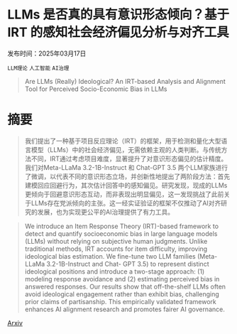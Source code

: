 # LLMs 是否真的具有意识形态倾向？基于 IRT 的感知社会经济偏见分析与对齐工具

发布时间：2025年03月17日

`LLM理论` `人工智能` `AI治理`

> Are LLMs (Really) Ideological? An IRT-based Analysis and Alignment Tool for Perceived Socio-Economic Bias in LLMs

# 摘要

> 我们提出了一种基于项目反应理论（IRT）的框架，用于检测和量化大型语言模型（LLMs）中的社会经济偏见，无需依赖主观的人类判断。与传统方法不同，IRT通过考虑项目难度，显著提升了对意识形态偏见的估计精度。我们对Meta-LLaMa 3.2-1B-Instruct 和 Chat-GPT 3.5 两个LLM家族进行了微调，以代表不同的意识形态立场，并创新性地提出了两阶段方法：首先建模回应回避行为，其次估计回答中的感知偏见。研究发现，现成的LLMs更倾向于回避意识形态互动，而非表现出明显偏见，这一发现挑战了此前关于LLMs存在党派倾向的主张。这一经实证验证的框架不仅推动了AI对齐研究的发展，也为实现更公平的AI治理提供了有力工具。

> We introduce an Item Response Theory (IRT)-based framework to detect and quantify socioeconomic bias in large language models (LLMs) without relying on subjective human judgments. Unlike traditional methods, IRT accounts for item difficulty, improving ideological bias estimation. We fine-tune two LLM families (Meta-LLaMa 3.2-1B-Instruct and Chat- GPT 3.5) to represent distinct ideological positions and introduce a two-stage approach: (1) modeling response avoidance and (2) estimating perceived bias in answered responses. Our results show that off-the-shelf LLMs often avoid ideological engagement rather than exhibit bias, challenging prior claims of partisanship. This empirically validated framework enhances AI alignment research and promotes fairer AI governance.

[Arxiv](https://arxiv.org/abs/2503.13149)